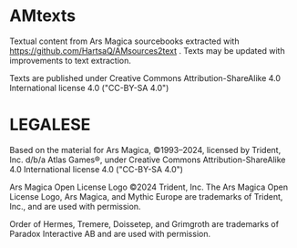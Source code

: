 # AMtexts
Textual content from Ars Magica sourcebooks extracted with https://github.com/HartsaQ/AMsources2text . Texts may be updated with improvements to text extraction.

Texts are published under Creative Commons Attribution-ShareAlike 4.0 International license 4.0 ("CC-BY-SA 4.0")

# LEGALESE

Based on the material for Ars Magica, ©1993–2024, licensed by Trident, Inc. d/b/a Atlas Games®, under Creative Commons Attribution-ShareAlike 4.0 International license 4.0 ("CC-BY-SA 4.0")

Ars Magica Open License Logo ©2024 Trident, Inc. The Ars Magica Open License Logo, Ars Magica, and Mythic Europe are trademarks of Trident, Inc., and are used with permission.

Order of Hermes, Tremere, Doissetep, and Grimgroth are trademarks of Paradox Interactive AB and are used with permission.


